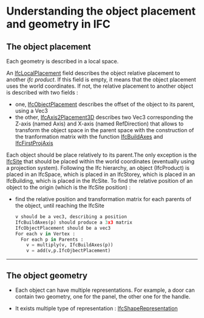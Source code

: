 # Understanding the object placement and geometry in IFC

## The object placement

Each geometry is described in a local space.

An [IfcLocalPlacement](https://standards.buildingsmart.org/IFC/RELEASE/IFC2x3/TC1/HTML/ifcgeometricconstraintresource/lexical/ifclocalplacement.htm) field describes the object relative placement to another *ifc product*.
If this field is empty, it means that the object placement uses the world coordinates.
If not, the relative placement to another object is described with two fields :

* one, [IfcObjectPlacement](https://standards.buildingsmart.org/IFC/RELEASE/IFC2x3/TC1/HTML/ifcgeometricconstraintresource/lexical/ifcobjectplacement.htm) describes the offset of the object to its parent, using a Vec3
* the other, [IfcAxis2Placement3D](https://standards.buildingsmart.org/IFC/RELEASE/IFC2x3/TC1/HTML/ifcgeometryresource/lexical/ifcaxis2placement3d.htm) describes two Vec3 corresponding the Z-axis (named Axis) and X-axis (named RefDirection) that allows to transform the object space in the parent space with the construction of the tranformation matrix with the function [IfcBuildAxes](https://standards.buildingsmart.org/IFC/RELEASE/IFC2x3/FINAL/HTML/ifcgeometryresource/lexical/ifcbuildaxes.htm) and [IfcFirstProjAxis](https://standards.buildingsmart.org/IFC/RELEASE/IFC2x3/FINAL/HTML/ifcgeometryresource/lexical/ifcfirstprojaxis.htm)

Each object should be place relatively to its parent.The only exception is the [IfcSite](https://standards.buildingsmart.org/IFC/RELEASE/IFC2x/ADD1/HTML/ifcproductextension/lexical/ifcsite.html) that should be placed within the world coordinates (eventually using a projection system).
Following the Ifc hierarchy, an object (IfcProduct) is placed in an IfcSpace, which is placed in an IfcStorey, which is placed in an IfcBuilding, which is placed in the IfcSite.
To find the relative position of an object to the origin (which is the IfcSite position) :

* find the relative position and transformation matrix for each parents of the object, until reaching the IfcSite

  ```python
  v should be a vec3, describing a position
  IfcBuildAxes(p) should produce a 3x3 matrix
  IfcObjectPlacement should be a vec3
  For each v in Vertex :
    For each p in Parents :
      v = multiply(v, IfcBuildAxes(p))
      v = add(v,p.IfcOjbectPlacement)
  ```

---

## The object geometry

- Each object can have multiple representations.
For example, a door can contain two geometry, one for the panel, the other one for the handle.

- It exists multiple type of representation : [IfcShapeRepresentation](https://standards.buildingsmart.org/IFC/RELEASE/IFC4/ADD2/HTML/schema/ifcrepresentationresource/lexical/ifcshaperepresentation.htm)